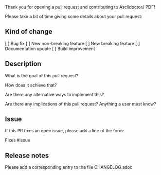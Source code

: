 Thank you for opening a pull request and contributing to AsciidoctorJ PDF!

Please take a bit of time giving some details about your pull request:

## Kind of change

[ ] Bug fix
[ ] New non-breaking feature
[ ] New breaking feature
[ ] Documentation update
[ ] Build improvement

## Description

What is the goal of this pull request?

How does it achieve that?

Are there any alternative ways to implement this?

Are there any implications of this pull request? Anything a user must know?

## Issue

If this PR fixes an open issue, please add a line of the form:

Fixes #Issue 


## Release notes

Please add a corresponding entry to the file CHANGELOG.adoc
